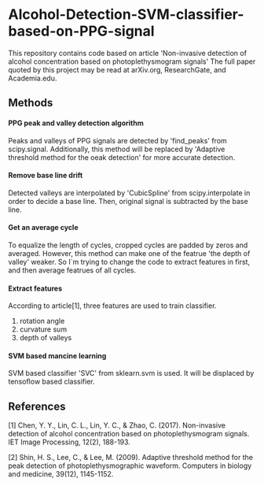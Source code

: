 # Alcohol-Detection-SVM-classifier-based-on-PPG-signal
This repository contains code based on article 'Non-invasive detection of alcohol concentration based on photoplethysmogram signals'  The full paper quoted by this project may be read at arXiv.org, ResearchGate, and Academia.edu.

## Methods
#### PPG peak and valley detection algorithm
Peaks and valleys of PPG signals are detected by 'find_peaks' from scipy.signal.
Additionally, this method will be replaced by 'Adaptive threshold method for the oeak detection' for more accurate detection.

#### Remove base line drift
Detected valleys are interpolated by 'CubicSpline' from scipy.interpolate in order to decide a base line.
Then, original signal is subtracted by the base line.

#### Get an average cycle
To equalize the length of cycles, cropped cycles are padded by zeros and averaged.
However, this method can make one of the featrue 'the depth of valley' weaker. So I`m trying to change the code to extract features in first, and then average featrues of all cycles.

#### Extract features
According to article[1], three features are used to train classifier.
1. rotation angle
2. curvature sum
3. depth of valleys

#### SVM based mancine learning
SVM based classifier 'SVC' from sklearn.svm is used. It will be displaced by tensoflow based classifier.

## References
[1] Chen, Y. Y., Lin, C. L., Lin, Y. C., & Zhao, C. (2017). Non-invasive detection of alcohol concentration based on photoplethysmogram signals. IET Image Processing, 12(2), 188-193.

[2] Shin, H. S., Lee, C., & Lee, M. (2009). Adaptive threshold method for the peak detection of photoplethysmographic waveform. Computers in biology and medicine, 39(12), 1145-1152.

